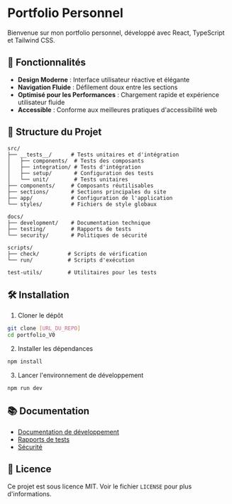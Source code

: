 # Portfolio Personnel

Bienvenue sur mon portfolio personnel, développé avec React, TypeScript et Tailwind CSS.

## 🚀 Fonctionnalités

- **Design Moderne** : Interface utilisateur réactive et élégante
- **Navigation Fluide** : Défilement doux entre les sections
- **Optimisé pour les Performances** : Chargement rapide et expérience utilisateur fluide
- **Accessible** : Conforme aux meilleures pratiques d'accessibilité web

## 📂 Structure du Projet

```
src/
├── __tests__/      # Tests unitaires et d'intégration
│   ├── components/  # Tests des composants
│   ├── integration/ # Tests d'intégration
│   ├── setup/       # Configuration des tests
│   └── unit/        # Tests unitaires
├── components/     # Composants réutilisables
├── sections/       # Sections principales du site
├── app/            # Configuration de l'application
└── styles/         # Fichiers de style globaux

docs/
├── development/    # Documentation technique
├── testing/        # Rapports de tests
└── security/       # Politiques de sécurité

scripts/
├── check/         # Scripts de vérification
└── run/           # Scripts d'exécution

test-utils/        # Utilitaires pour les tests
```

## 🛠 Installation

1. Cloner le dépôt
```bash
git clone [URL_DU_REPO]
cd portfolio_V0
```

2. Installer les dépendances
```bash
npm install
```

3. Lancer l'environnement de développement
```bash
npm run dev
```

## 📚 Documentation

- [Documentation de développement](/docs/development/)
- [Rapports de tests](/docs/testing/)
- [Sécurité](/docs/security/)

## 📝 Licence

Ce projet est sous licence MIT. Voir le fichier `LICENSE` pour plus d'informations.
